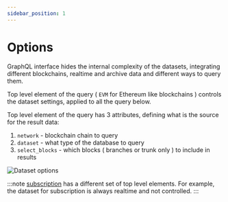 ```yaml
---
sidebar_position: 1
---
```


# Options

GraphQL interface hides the internal complexity of the datasets, 
integrating different blockchains, realtime and archive data and different ways
to query them. 

Top level element of the query ( ```EVM``` for Ethereum like blockchains ) controls
the dataset settings, applied to all the query below.

Top level element of the query has 3 attributes, defining what is the source for the result data:

1. ```network``` - blockchain chain to query
2. ```dataset``` - what type of the database to query
3. ```select_blocks``` - which blocks ( branches or trunk only ) to include in results


![Dataset options](/img/ide/dataset_options.png)

:::note
[subscription](subscription) has a different set of top level elements. 
For example, the dataset for subscription is always realtime and not controlled.
:::